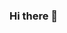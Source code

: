 ### Hi there 👋
<!--




<div align="center"> 
  
![header](https://capsule-render.vercel.app/api?type=waving&color=0:ed9d0b,100:f94001&height=180&section=header&text=Hello%20I%20'm%20InGyu&fontSize=32&animation=fadeIn&fontAlignY=36&fontColor=ffffff)

#### 📝Blog
<a href="https://bangbaeking.tistory.com/"><img src="https://img.shields.io/badge/tistory-FF6550?style=flat-square&logo=tistory&logoColor=white"/></a>
<br>
  
#### 💻Tech Stack 
  
  
#### 🥇 Baekjoon Solved
[![Solved.ac프로필](http://mazassumnida.wtf/api/v2/generate_badge?boj=ansdlsrb1121)](https://solved.ac/ansdlsrb1121)

</div>




-->


